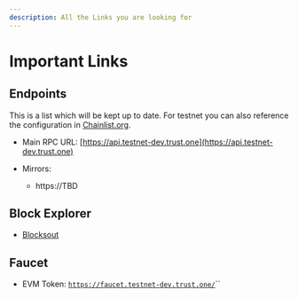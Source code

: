 ```yaml
---
description: All the Links you are looking for
---
```


# Important Links

## Endpoints

This is a list which will be kept up to date. For testnet you can also reference the configuration in [Chainlist.org](https://chainlist.org/).

* Main RPC URL: [https://api.testnet-dev.trust.one](https://api.testnet-dev.trust.one)
*   Mirrors:

    * &#x20;https://TBD



## Block Explorer

* [Blocksout](https://trustscan.one/)



## Faucet

* EVM Token: [`https://faucet.testnet-dev.trust.one/`](https://faucet.testnet-dev.trust.one/)``









